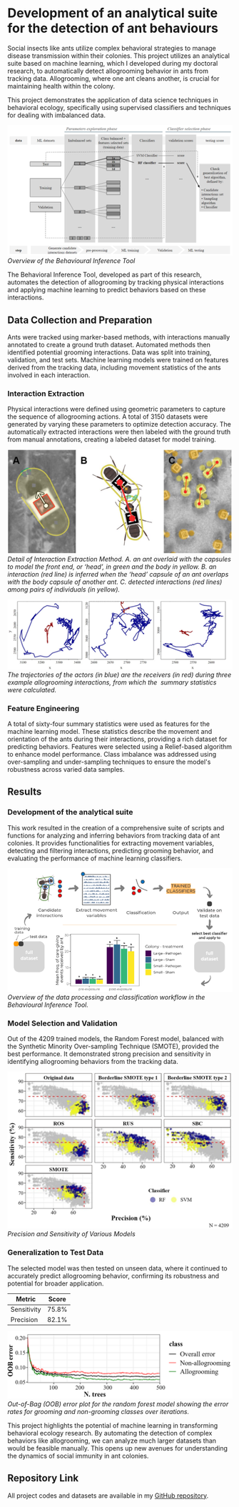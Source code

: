 # Development of an analytical suite for the detection of ant behaviours

Social insects like ants utilize complex behavioral strategies to manage disease transmission within their colonies. This project utilizes an analytical suite based on machine learning, which I developed during my doctoral research, to automatically detect allogrooming behavior in ants from tracking data. Allogrooming, where one ant cleans another, is crucial for maintaining health within the colony.

This project demonstrates the application of data science techniques in behavioral ecology, specifically using supervised classifiers and techniques for dealing with imbalanced data.

<p>
    <img src="images/beh_inf_tool_scheme.png?raw=true" alt="Overview of the Behavioural Inference Tool">
    <em>Overview of the Behavioural Inference Tool</em>
</p>

The Behavioral Inference Tool, developed as part of this research, automates the detection of allogrooming by tracking physical interactions and applying machine learning to predict behaviors based on these interactions.

## Data Collection and Preparation

Ants were tracked using marker-based methods, with interactions manually annotated to create a ground truth dataset. Automated methods then identified potential grooming interactions. Data was split into training, validation, and test sets. Machine learning models were trained on features derived from the tracking data, including movement statistics of the ants involved in each interaction.

### Interaction Extraction

Physical interactions were defined using geometric parameters to capture the sequence of allogrooming actions. A total of 3150 datasets were generated by varying these parameters to optimize detection accuracy. The automatically extracted interactions were then labeled with the ground truth from manual annotations, creating a labeled dataset for model training.

<p>
    <img src="images/interaction_picture_scheme.jpg?raw=true" alt="Detail of Interaction Extraction Method">
    <em>Detail of Interaction Extraction Method. A. an ant overlaid with the capsules to model the front end, or ‘head’, in green and the body in yellow. B. an interaction (red line) is inferred when the ‘head’ capsule of an ant overlaps with the body capsule of another ant. C. detected interactions (red lines) among pairs of individuals (in yellow).</em>
</p>

<p>
    <img src="images/grooming_interactions_plot.jpg?raw=true" alt="Visualization of ant allogrooming interactions">
    <em>The trajectories of the actors (in blue) are the receivers (in red) during three example allogrooming interactions, from which the  summary statistics were calculated.</em>
</p>


### Feature Engineering

A total of sixty-four summary statistics were used as features for the machine learning model. These statistics describe the movement and orientation of the ants during their interactions, providing a rich dataset for predicting behaviors. Features were selected using a Relief-based algorithm to enhance model performance. Class imbalance was addressed using over-sampling and under-sampling techniques to ensure the model's robustness across varied data samples.

## Results

### Development of the analytical suite

This work resulted in the creation of a comprehensive suite of scripts and functions for analyzing and inferring behaviors from tracking data of ant colonies. It provides functionalities for extracting movement variables, detecting and filtering interactions, predicting grooming behavior, and evaluating the performance of machine learning classifiers.

<p>
    <img src="images/Tool_overview_behavioural.png?raw=true" alt="Overview of the Behavioural Inference Tool">
    <em>Overview of the data processing and classification workflow in the Behavioural Inference Tool.</em>
</p>

### Model Selection and Validation

Out of the 4209 trained models, the Random Forest model, balanced with the Synthetic Minority Over-sampling Technique (SMOTE), provided the best performance. It demonstrated strong precision and sensitivity in identifying allogrooming behaviors from the tracking data.

<p>
    <img src="images/precision_sensitivity_scores.png?raw=true" alt="Precision and Sensitivity of Various Models">
    <em>Precision and Sensitivity of Various Models</em>
</p>

### Generalization to Test Data

The selected model was then tested on unseen data, where it continued to accurately predict allogrooming behavior, confirming its robustness and potential for broader application.

| Metric      | Score  |
| ----------- | :----: |
| Sensitivity | 75.8%  |
| Precision   | 82.1%  |

<p>
    <img src="images/OOB_plot.png?raw=true" alt="Out-of-Bag Error Plot">
    <em>Out-of-Bag (OOB) error plot for the random forest model showing the error rates for grooming and non-grooming classes over iterations.</em>
</p>

This project highlights the potential of machine learning in transforming behavioral ecology research. By automating the detection of complex behaviors like allogrooming, we can analyze much larger datasets than would be feasible manually. This opens up new avenues for understanding the dynamics of social immunity in ant colonies.

## Repository Link

All project codes and datasets are available in my [GitHub repository](https://github.com/AdrianoWanderlingh/Ant_Tracking/tree/main/Scripts/PhD-Ant_Colonies_Tracking_Analysis/Automated_Behavioural_Inference).
